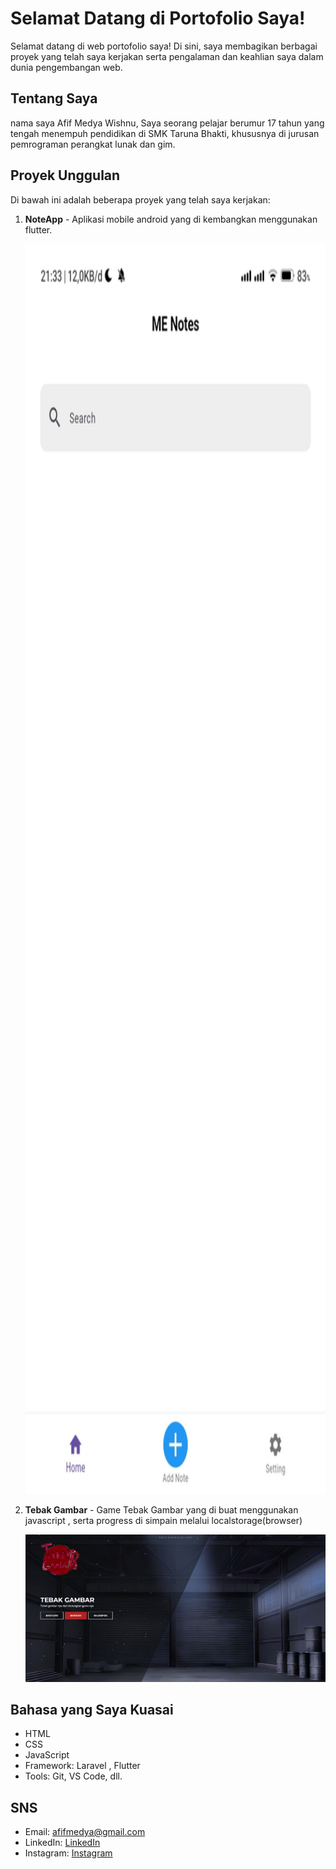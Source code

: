 # Selamat Datang di Portofolio Saya!

Selamat datang di web portofolio saya! Di sini, saya membagikan berbagai proyek yang telah saya kerjakan serta pengalaman dan keahlian saya dalam dunia pengembangan web.

## Tentang Saya

nama saya Afif Medya Wishnu, Saya seorang pelajar berumur 17 tahun yang tengah menempuh pendidikan di SMK Taruna Bhakti, khususnya di jurusan pemrograman perangkat lunak dan gim.

## Proyek Unggulan

Di bawah ini adalah beberapa proyek yang telah saya kerjakan:

1. **NoteApp** - Aplikasi mobile android yang di kembangkan menggunakan flutter.
   
   <img src="https://github.com/ItzApipAjalah/portofolio/blob/main/ss1.jpg" alt="NotesApp" width="680" height="2000">

2. **Tebak Gambar** - Game Tebak Gambar yang di buat menggunakan javascript , serta progress di simpain melalui localstorage(browser)
   
   ![Tebak Gambar](https://github.com/ItzApipAjalah/portofolio/blob/main/ss2.jpg)

## Bahasa yang Saya Kuasai

- HTML
- CSS
- JavaScript
- Framework: Laravel , Flutter
- Tools: Git, VS Code, dll.

## SNS

- Email: afifmedya@gmail.com
- LinkedIn: [LinkedIn](https://www.linkedin.com/in/afif-medya-5ba201267/)
- Instagram: [Instagram](https://instagram.com/apip01____)
